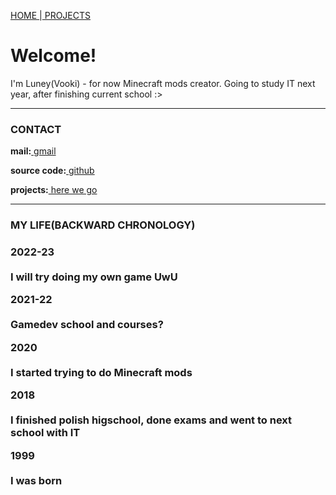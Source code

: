 <p><a href="/index">HOME    </a>|<a href="/projects">    PROJECTS</a></p>
<h1>Welcome!</h1>
<p>I'm Luney(Vooki) - for now Minecraft mods creator. Going to study IT next year, after finishing current school :></p>

<hr>

<h3>CONTACT</h3>
  <p><b>mail:</b><a href="mailto:leafinkek@gmail.com"> gmail</a></p>
  <p><b>source code:</b><a href="https://github.com/Vooki"> github</a></p>
  <p><b>projects:</b><a href="/projects"> here we go</a></p>
  
<hr>
  
<h3>MY LIFE(BACKWARD CHRONOLOGY)<h3>
  <p><b>2022-23</b>
    <br><br>I will try doing my own game UwU</p>
  <p><b>2021-22</b>
    <br><br>Gamedev school and courses?</p>
  <p><b>2020</b>
    <br><br>I started trying to do Minecraft mods</p>
  <p><b>2018</b>
    <br><br>I finished polish higschool, done exams and went to next school with IT</p>
  <p><b>1999</b>
    <br><br>I was born</p>

